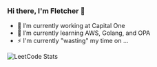 ### Hi there, I'm Fletcher 👋

- 🔭 I’m currently working at Capital One
- 🌱 I’m currently learning AWS, Golang, and OPA
- ⚡ I'm currently "wasting" my time on ...

![LeetCode Stats](https://leetcard.jacoblin.cool/iPanja?theme=light&font=Cagliostro)
